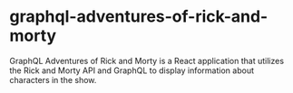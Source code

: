 # graphql-adventures-of-rick-and-morty
GraphQL Adventures of Rick and Morty is a React application that utilizes the Rick and Morty API and GraphQL to display information about characters in the show.
